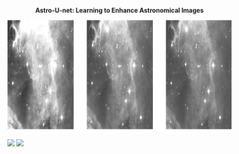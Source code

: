 <p align="center"> <b>  Astro-U-net:  Learning to Enhance Astronomical Images </b> </p>
<p align="center"><img src="img.png" height="250px"></p>



<p float="center">
  <img src="network1/network1.gif" width="400"/>
  <img src="network2/network2.gif" width="400" /> 
  
</p>

